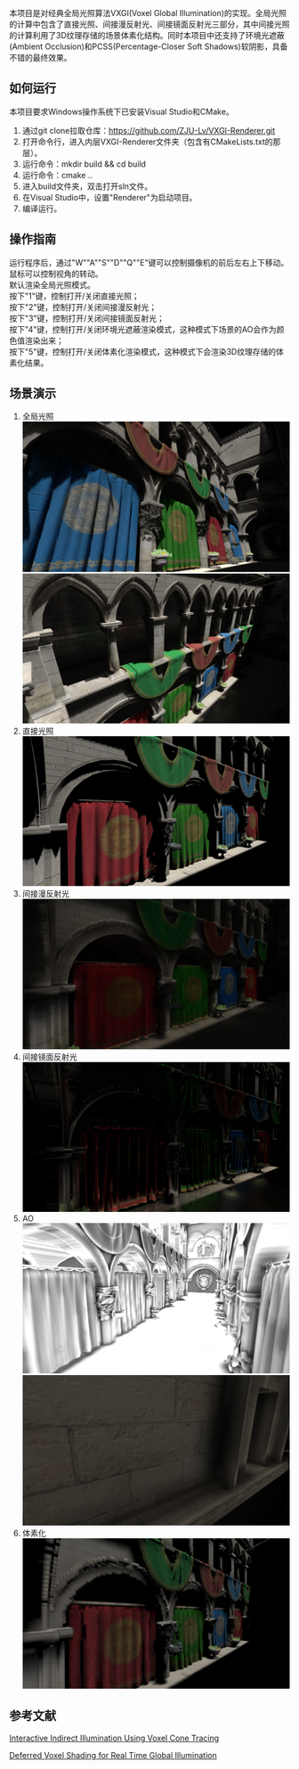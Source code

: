 本项目是对经典全局光照算法VXGI(Voxel Global Illumination)的实现。全局光照的计算中包含了直接光照、间接漫反射光、间接镜面反射光三部分，其中间接光照的计算利用了3D纹理存储的场景体素化结构。同时本项目中还支持了环境光遮蔽(Ambient Occlusion)和PCSS(Percentage-Closer Soft Shadows)软阴影，具备不错的最终效果。
## 如何运行
本项目要求Windows操作系统下已安装Visual Studio和CMake。
1. 通过git clone拉取仓库：https://github.com/ZJU-Lv/VXGI-Renderer.git
2. 打开命令行，进入内层VXGI-Renderer文件夹（包含有CMakeLists.txt的那层）。
3. 运行命令：mkdir build \&\& cd build
4. 运行命令：cmake ..
5. 进入build文件夹，双击打开sln文件。
6. 在Visual Studio中，设置"Renderer"为启动项目。
7. 编译运行。
## 操作指南
运行程序后，通过"W""A""S""D""Q""E"键可以控制摄像机的前后左右上下移动。鼠标可以控制视角的转动。  
默认渲染全局光照模式。  
按下"1"键，控制打开/关闭直接光照；  
按下"2"键，控制打开/关闭间接漫反射光；  
按下"3"键，控制打开/关闭间接镜面反射光；  
按下"4"键，控制打开/关闭环境光遮蔽渲染模式，这种模式下场景的AO会作为颜色值渲染出来；  
按下"5"键，控制打开/关闭体素化渲染模式，这种模式下会渲染3D纹理存储的体素化结果。  
## 场景演示
1. 全局光照
![Demo1](images/Demo1.png)
![Demo2](images/Demo2.png)
2. 直接光照
![DirectLight](images/DirectLight.png)
3. 间接漫反射光
![DiffuseLight](images/DiffuseLight.png)
4. 间接镜面反射光
![SpecularLight](images/SpecularLight.png)
5. AO
![AO1](images/AO1.png)
![AO2](images/AO2.png)
6. 体素化
![Voxelization](images/Voxelization.png)
## 参考文献
[Interactive Indirect Illumination Using Voxel Cone Tracing](https://research.nvidia.com/sites/default/files/publications/GIVoxels-pg2011-authors.pdf)

[Deferred Voxel Shading for Real Time Global Illumination](https://jose-villegas.github.io/post/deferred_voxel_shading/)
